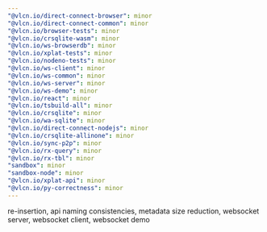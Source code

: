 ```yaml
---
"@vlcn.io/direct-connect-browser": minor
"@vlcn.io/direct-connect-common": minor
"@vlcn.io/browser-tests": minor
"@vlcn.io/crsqlite-wasm": minor
"@vlcn.io/ws-browserdb": minor
"@vlcn.io/xplat-tests": minor
"@vlcn.io/nodeno-tests": minor
"@vlcn.io/ws-client": minor
"@vlcn.io/ws-common": minor
"@vlcn.io/ws-server": minor
"@vlcn.io/ws-demo": minor
"@vlcn.io/react": minor
"@vlcn.io/tsbuild-all": minor
"@vlcn.io/crsqlite": minor
"@vlcn.io/wa-sqlite": minor
"@vlcn.io/direct-connect-nodejs": minor
"@vlcn.io/crsqlite-allinone": minor
"@vlcn.io/sync-p2p": minor
"@vlcn.io/rx-query": minor
"@vlcn.io/rx-tbl": minor
"sandbox": minor
"sandbox-node": minor
"@vlcn.io/xplat-api": minor
"@vlcn.io/py-correctness": minor
---
```


re-insertion, api naming consistencies, metadata size reduction, websocket server, websocket client, websocket demo
